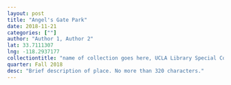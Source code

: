 ```yaml
---
layout: post
title: "Angel's Gate Park"
date: 2018-11-21
categories: [""]
author: "Author 1, Author 2"
lat: 33.7111307
lng: -118.2937177
collectiontitle: "name of collection goes here, UCLA Library Special Collections"
quarter: Fall 2018
desc: "Brief description of place. No more than 320 characters."
---
```

